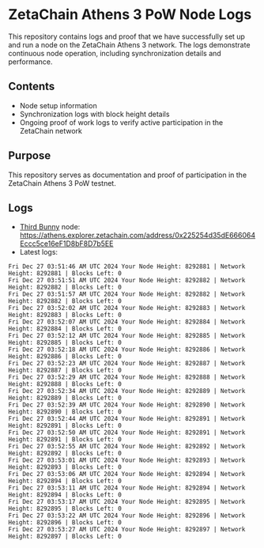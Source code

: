 # ZetaChain Athens 3 PoW Node Logs
This repository contains logs and proof that we have successfully set up and run a node on the ZetaChain Athens 3 network. The logs demonstrate continuous node operation, including synchronization details and performance.

## Contents
- Node setup information
- Synchronization logs with block height details
- Ongoing proof of work logs to verify active participation in the ZetaChain network

## Purpose
This repository serves as documentation and proof of participation in the ZetaChain Athens 3 PoW testnet.

## Logs

- [Third Bunny](https://thirdbunny.xyz/) node: https://athens.explorer.zetachain.com/address/0x225254d35dE666064Eccc5ce16eF1D8bF8D7b5EE
- Latest logs:
```
Fri Dec 27 03:51:46 AM UTC 2024 Your Node Height: 8292881 | Network Height: 8292881 | Blocks Left: 0
Fri Dec 27 03:51:51 AM UTC 2024 Your Node Height: 8292882 | Network Height: 8292882 | Blocks Left: 0
Fri Dec 27 03:51:57 AM UTC 2024 Your Node Height: 8292882 | Network Height: 8292882 | Blocks Left: 0
Fri Dec 27 03:52:02 AM UTC 2024 Your Node Height: 8292883 | Network Height: 8292883 | Blocks Left: 0
Fri Dec 27 03:52:07 AM UTC 2024 Your Node Height: 8292884 | Network Height: 8292884 | Blocks Left: 0
Fri Dec 27 03:52:12 AM UTC 2024 Your Node Height: 8292885 | Network Height: 8292885 | Blocks Left: 0
Fri Dec 27 03:52:18 AM UTC 2024 Your Node Height: 8292886 | Network Height: 8292886 | Blocks Left: 0
Fri Dec 27 03:52:23 AM UTC 2024 Your Node Height: 8292887 | Network Height: 8292887 | Blocks Left: 0
Fri Dec 27 03:52:29 AM UTC 2024 Your Node Height: 8292888 | Network Height: 8292888 | Blocks Left: 0
Fri Dec 27 03:52:34 AM UTC 2024 Your Node Height: 8292889 | Network Height: 8292889 | Blocks Left: 0
Fri Dec 27 03:52:39 AM UTC 2024 Your Node Height: 8292890 | Network Height: 8292890 | Blocks Left: 0
Fri Dec 27 03:52:44 AM UTC 2024 Your Node Height: 8292891 | Network Height: 8292891 | Blocks Left: 0
Fri Dec 27 03:52:50 AM UTC 2024 Your Node Height: 8292891 | Network Height: 8292891 | Blocks Left: 0
Fri Dec 27 03:52:55 AM UTC 2024 Your Node Height: 8292892 | Network Height: 8292892 | Blocks Left: 0
Fri Dec 27 03:53:01 AM UTC 2024 Your Node Height: 8292893 | Network Height: 8292893 | Blocks Left: 0
Fri Dec 27 03:53:06 AM UTC 2024 Your Node Height: 8292894 | Network Height: 8292894 | Blocks Left: 0
Fri Dec 27 03:53:11 AM UTC 2024 Your Node Height: 8292894 | Network Height: 8292894 | Blocks Left: 0
Fri Dec 27 03:53:17 AM UTC 2024 Your Node Height: 8292895 | Network Height: 8292895 | Blocks Left: 0
Fri Dec 27 03:53:22 AM UTC 2024 Your Node Height: 8292896 | Network Height: 8292896 | Blocks Left: 0
Fri Dec 27 03:53:27 AM UTC 2024 Your Node Height: 8292897 | Network Height: 8292897 | Blocks Left: 0
```

